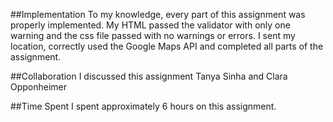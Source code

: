 ##Implementation
To my knowledge, every part of this assignment was properly implemented. My HTML passed the validator
with only one warning and the css file passed with no warnings or errors. I sent my location, correctly
used the Google Maps API and completed all parts of the assignment. 

##Collaboration
I discussed this assignment Tanya Sinha and Clara Opponheimer

##Time Spent
I spent approximately 6 hours on this assignment.